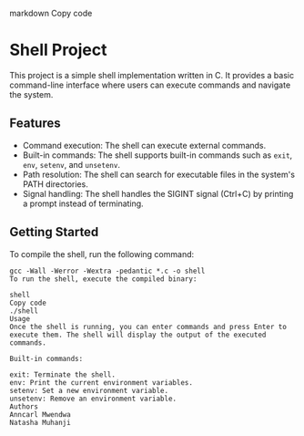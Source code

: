markdown
Copy code
# Shell Project

This project is a simple shell implementation written in C. It provides a basic command-line interface where users can execute commands and navigate the system.

## Features

- Command execution: The shell can execute external commands.
- Built-in commands: The shell supports built-in commands such as `exit`, `env`, `setenv`, and `unsetenv`.
- Path resolution: The shell can search for executable files in the system's PATH directories.
- Signal handling: The shell handles the SIGINT signal (Ctrl+C) by printing a prompt instead of terminating.

## Getting Started

To compile the shell, run the following command:

```shell
gcc -Wall -Werror -Wextra -pedantic *.c -o shell
To run the shell, execute the compiled binary:

shell
Copy code
./shell
Usage
Once the shell is running, you can enter commands and press Enter to execute them. The shell will display the output of the executed commands.

Built-in commands:

exit: Terminate the shell.
env: Print the current environment variables.
setenv: Set a new environment variable.
unsetenv: Remove an environment variable.
Authors
Anncarl Mwendwa
Natasha Muhanji
